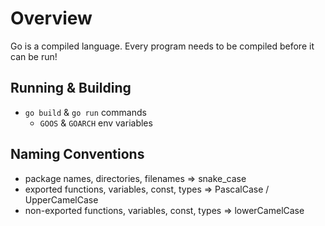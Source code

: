# Overview

Go is a compiled language. Every program needs to be compiled before it can be run!

## Running & Building

- `go build` & `go run` commands
  - `GOOS` & `GOARCH` env variables

## Naming Conventions

- package names, directories, filenames => snake_case
- exported functions, variables, const, types => PascalCase / UpperCamelCase
- non-exported functions, variables, const, types => lowerCamelCase
